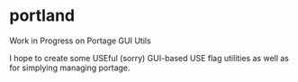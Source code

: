 # portland
Work in Progress on Portage GUI Utils

I hope to create some USEful (sorry) GUI-based USE flag utilities as well as for simplying managing 
portage. 
